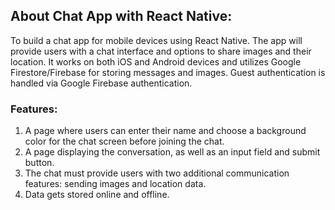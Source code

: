 ## About Chat App with React Native:
To build a chat app for mobile devices using React Native. The app will provide users with a chat interface and options to share images and their location. It works on both iOS and Android devices and utilizes Google Firestore/Firebase for storing messages and images. Guest authentication is handled via Google Firebase authentication.

### Features:
1. A page where users can enter their name and choose a background color for the chat screen before joining the chat.
2. A page displaying the conversation, as well as an input field and submit button.
3. The chat must provide users with two additional communication features: sending images and location data.
4. Data gets stored online and offline.
